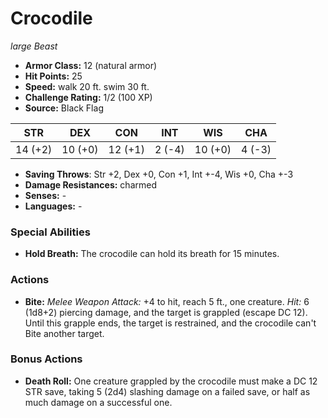 # Crocodile

*large* *Beast*

- **Armor Class:** 12 (natural armor)
- **Hit Points:** 25 
- **Speed:** walk 20 ft. swim 30 ft.
- **Challenge Rating:** 1/2 (100 XP)
- **Source:** Black Flag

| STR | DEX | CON | INT | WIS | CHA |
| --- | --- | --- | --- | --- | --- |
| 14 (+2) | 10 (+0) | 12 (+1) | 2 (-4) | 10 (+0) | 4 (-3) |

- **Saving Throws**: Str +2, Dex +0, Con +1, Int +-4, Wis +0, Cha +-3
- **Damage Resistances:** charmed
- **Senses:** -
- **Languages:** -

### Special Abilities

- **Hold Breath:** The crocodile can hold its breath for 15 minutes.

### Actions

- **Bite:** _Melee Weapon Attack:_ +4 to hit, reach 5 ft., one creature. _Hit:_ 6 (1d8+2) piercing damage, and the target is grappled (escape DC 12). Until this grapple ends, the target is restrained, and the crocodile can't Bite another target.

### Bonus Actions

- **Death Roll:** One creature grappled by the crocodile must make a DC 12 STR save, taking 5 (2d4) slashing damage on a failed save, or half as much damage on a successful one.
